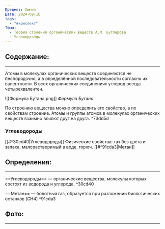 ```yaml
---
Предмет: Химия
Дата: 2024-09-16
tags:
  - "#конспект"
Темы:
  - Теория строения органических веществ А.М. Бутлерова
  - Углеводороды
---
```

## Содержание:
---
Атомы в молекулах органических веществ соединяются не беспорядочно, а в определённой последовательности согласно их валентности.
В всех органических соединениях углерод всегда четырехвалентен.

![[Формула Бутана.png]]
*Формула Бутана*

По строению вещества можно определить его свойство, а по свойствам строение.
Атомы и группы атомов в молекулах органических веществ взаимно влияют друг на друга. ^73dd5d
### Углеводороды

[[#^30cd40|Углеводороды]]
Физические свойства: газ без цвета и запаха, малорастворимый в воде, горюч.
[[#^91cda3|Метан]]
## Определения:
---
==Углеводороды== — органические вещества, молекулы которых состоят из водорода и углерода. ^30cd40

==Метан== — болотный газ, образуется при разложении биологических останков (CH4) ^91cda3
## Фото:
---
